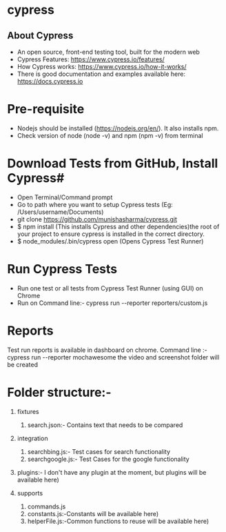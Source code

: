 # cypress
## About Cypress ##
* An open source, front-end testing tool, built for the modern web
* Cypress Features: https://www.cypress.io/features/
* How Cypress works: https://www.cypress.io/how-it-works/ 
* There is good documentation and examples available here: https://docs.cypress.io

# Pre-requisite #
* Nodejs should be installed (https://nodejs.org/en/). It also installs npm.
* Check version of node (node -v) and npm (npm -v) from terminal

# Download Tests from GitHub, Install Cypress#
* Open Terminal/Command prompt
* Go to path where you want to setup Cypress tests (Eg: /Users/username/Documents)
* git clone https://github.com/munishasharma/cypress.git
* $ npm install (This installs Cypress and other dependencies)the root of your project to ensure cypress is installed in the correct directory.
* $ node_modules/.bin/cypress open   (Opens Cypress Test Runner)


# Run Cypress Tests #
* Run one test or all tests from Cypress Test Runner (using GUI) on Chrome
* Run on Command line:- cypress run --reporter reporters/custom.js


# Reports 
Test run reports is available in dashboard on chrome.
Command line :- cypress run --reporter mochawesome
			the video and screenshot folder will be created 

# Folder structure:-

1) fixtures
	1) search.json:- Contains text that needs to be compared
	
2) integration
	1) searchbing.js:- Test cases for search functionality
	2) searchgoogle.js:- Test Cases for the google functionality
	
		
	
3) plugins:- I don't have any plugin at the moment, but plugins will be available here)

5) supports
	1) commands.js 
	2) constants.js:-Constants will be available here)
	3) helperFile.js:-Common functions to reuse will be available here)

